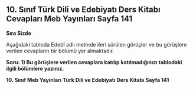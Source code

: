 ## 10. Sınıf Türk Dili ve Edebiyatı Ders Kitabı Cevapları Meb Yayınları Sayfa 141

**Sıra Sizde**

Aşağıdaki tabloda Edebî adlı metinde ileri sürülen görüşler ve bu görüşlere verilen cevapların bir bölümü yer almaktadır.

**Soru: 1) Bu görüşlere verilen cevaplara katılıp katılmadığınızı tablodaki ilgili bölümlere yazınız.**

**10. Sınıf Meb Yayınları Türk Dili ve Edebiyatı Ders Kitabı Sayfa 141**